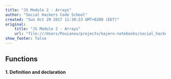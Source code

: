 ```yaml
---
title: "JS Module 2 - Arrays"
author: "Social Hackers Code School"
created: "Sun Oct 29 2017 11:30:23 GMT+0200 (EET)"
original:
    title: "JS Module 2 - Arrays"
    url: "file:///Users/Pouianou/projects/kajero-notebooks/social_hackers/js_week_2/arrays.html"
show_footer: false
---
```


## Functions

#### 1. Definition and declaration
